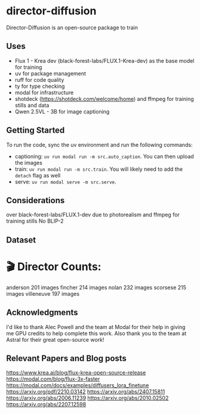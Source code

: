 # director-diffusion

Director-Diffusion is an open-source package to train 

## Uses

- Flux 1 - Krea dev (black-forest-labs/FLUX.1-Krea-dev) as the base model for training
- uv for package management
- ruff for code quality
- ty for type checking
- modal for infrastructure
- shotdeck (https://shotdeck.com/welcome/home) and ffmpeg for training stills and data
- Qwen 2.5VL - 3B for image captioning


## Getting Started

To run the code, sync the uv environment and run the following commands:

- captioning: `uv run modal run -m src.auto_caption`. You can then upload the images 
- train: `uv run modal run -m src.train`. You will likely need to add the `detach` flag as well
- serve: `uv run modal serve -m src.serve`.


## Considerations
over black-forest-labs/FLUX.1-dev due to photorealism
and ffmpeg for training stills
No BLIP-2


## Dataset

🎬 Director Counts:
========================================
anderson         201 images
fincher          214 images
nolan            232 images
scorsese         215 images
villeneuve       197 images

## Acknowledgments
I'd like to thank Alec Powell and the team at Modal for their help in giving me GPU credits to help complete this work. Also thank you to the team at Astral for their great open-source work!

## Relevant Papers and Blog posts

https://www.krea.ai/blog/flux-krea-open-source-release
https://modal.com/blog/flux-3x-faster
https://modal.com/docs/examples/diffusers_lora_finetune
https://arxiv.org/pdf/2210.03142
https://arxiv.org/abs/2407.15811
https://arxiv.org/abs/2006.11239
https://arxiv.org/abs/2010.02502
https://arxiv.org/abs/2207.12598